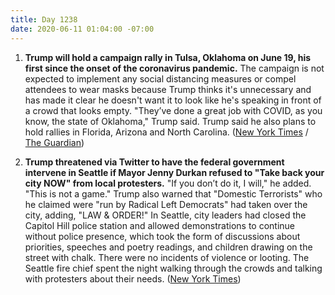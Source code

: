 ```yaml
---
title: Day 1238
date: 2020-06-11 01:04:00 -07:00
---
```


1. **Trump will hold a campaign rally in Tulsa, Oklahoma on June 19, his first since the onset of the coronavirus pandemic.** The campaign is not expected to implement any social distancing measures or compel attendees to wear masks because Trump thinks it's unnecessary and has made it clear he doesn't want it to look like he's speaking in front of a crowd that looks empty. "They’ve done a great job with COVID, as you know, the state of Oklahoma," Trump said. Trump said he also plans to hold rallies in Florida, Arizona and North Carolina. ([New York Times](https://www.nytimes.com/2020/06/10/us/politics/trump-rally-tulsa-oklahoma.html) / [The Guardian](https://www.theguardian.com/us-news/2020/jun/10/donald-trump-rally-tulsa-oklahoma-juneteenth-coronavirus))

2. **Trump threatened via Twitter to have the federal government intervene in Seattle if Mayor Jenny Durkan refused to "Take back your city NOW" from local protesters.** "If you don’t do it, I will," he added. "This is not a game." Trump also warned that "Domestic Terrorists" who he claimed were "run by Radical Left Democrats" had taken over the city, adding, "LAW & ORDER!" In Seattle, city leaders had closed the Capitol Hill police station and allowed demonstrations to continue without police presence, which took the form of discussions about priorities, speeches and poetry readings, and children drawing on the street with chalk. There were no incidents of violence or looting. The Seattle fire chief spent the night walking through the crowds and talking with protesters about their needs. ([New York Times](https://www.nytimes.com/2020/06/11/us/capitol-hill-autonomous-zone-seattle-trump.html))